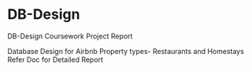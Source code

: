 # DB-Design
DB-Design Coursework Project Report

Database Design for Airbnb
Property types- Restaurants and Homestays
Refer Doc for Detailed Report


